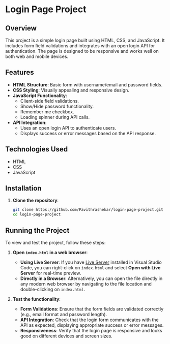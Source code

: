 # Login Page Project

## Overview

This project is a simple login page built using HTML, CSS, and JavaScript. It includes form field validations and integrates with an open login API for authentication. The page is designed to be responsive and works well on both web and mobile devices.

## Features

- **HTML Structure**: Basic form with username/email and password fields.
- **CSS Styling**: Visually appealing and responsive design.
- **JavaScript Functionality**:
  - Client-side field validations.
  - Show/Hide password functionality.
  - Remember me checkbox.
  - Loading spinner during API calls.
- **API Integration**: 
  - Uses an open login API to authenticate users.
  - Displays success or error messages based on the API response.

## Technologies Used

- HTML
- CSS
- JavaScript

## Installation

1. **Clone the repository**:
   ```bash
   git clone https://github.com/Pavithrashekar/login-page-project.git
   cd login-page-project

## Running the Project

To view and test the project, follow these steps:

1. **Open `index.html` in a web browser**:
   - **Using Live Server**: If you have [Live Server](https://marketplace.visualstudio.com/items?itemName=ritwickdey.live-server) installed in Visual Studio Code, you can right-click on `index.html` and select **Open with Live Server** for real-time preview.
   - **Directly in a Browser**: Alternatively, you can open the file directly in any modern web browser by navigating to the file location and double-clicking on `index.html`.

2. **Test the functionality**:
   - **Form Validations**: Ensure that the form fields are validated correctly (e.g., email format and password length).
   - **API Integration**: Check that the login form communicates with the API as expected, displaying appropriate success or error messages.
   - **Responsiveness**: Verify that the login page is responsive and looks good on different devices and screen sizes.


   
